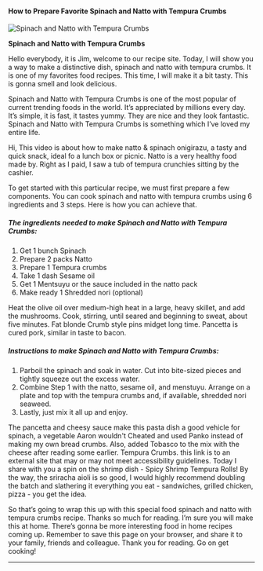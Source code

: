             

#### How to Prepare Favorite Spinach and Natto with Tempura Crumbs

![Spinach and Natto with Tempura Crumbs](https://img-global.cpcdn.com/recipes/5262494806310912/751x532cq70/spinach-and-natto-with-tempura-crumbs-recipe-main-photo.jpg)

**Spinach and Natto with Tempura Crumbs**

Hello everybody, it is Jim, welcome to our recipe site. Today, I will show you a way to make a distinctive dish, spinach and natto with tempura crumbs. It is one of my favorites food recipes. This time, I will make it a bit tasty. This is gonna smell and look delicious.

Spinach and Natto with Tempura Crumbs is one of the most popular of current trending foods in the world. It’s appreciated by millions every day. It’s simple, it is fast, it tastes yummy. They are nice and they look fantastic. Spinach and Natto with Tempura Crumbs is something which I’ve loved my entire life.

Hi, This video is about how to make natto & spinach onigirazu, a tasty and quick snack, ideal fo a lunch box or picnic. Natto is a very healthy food made by. Right as I paid, I saw a tub of tempura crunchies sitting by the cashier.

To get started with this particular recipe, we must first prepare a few components. You can cook spinach and natto with tempura crumbs using 6 ingredients and 3 steps. Here is how you can achieve that.

##### The ingredients needed to make Spinach and Natto with Tempura Crumbs:

1.  Get 1 bunch Spinach
2.  Prepare 2 packs Natto
3.  Prepare 1 Tempura crumbs
4.  Take 1 dash Sesame oil
5.  Get 1 Mentsuyu or the sauce included in the natto pack
6.  Make ready 1 Shredded nori (optional)

Heat the olive oil over medium-high heat in a large, heavy skillet, and add the mushrooms. Cook, stirring, until seared and beginning to sweat, about five minutes. Fat blonde Crumb style pins midget long time. Pancetta is cured pork, similar in taste to bacon.

##### Instructions to make Spinach and Natto with Tempura Crumbs:

1.  Parboil the spinach and soak in water. Cut into bite-sized pieces and tightly squeeze out the excess water.
2.  Combine Step 1 with the natto, sesame oil, and menstuyu. Arrange on a plate and top with the tempura crumbs and, if available, shredded nori seaweed.
3.  Lastly, just mix it all up and enjoy.

The pancetta and cheesy sauce make this pasta dish a good vehicle for spinach, a vegetable Aaron wouldn't Cheated and used Panko instead of making my own bread crumbs. Also, added Tobasco to the mix with the cheese after reading some earlier. Tempura Crumbs. this link is to an external site that may or may not meet accessibility guidelines. Today I share with you a spin on the shrimp dish - Spicy Shrimp Tempura Rolls! By the way, the sriracha aioli is so good, I would highly recommend doubling the batch and slathering it everything you eat - sandwiches, grilled chicken, pizza - you get the idea.

So that’s going to wrap this up with this special food spinach and natto with tempura crumbs recipe. Thanks so much for reading. I’m sure you will make this at home. There’s gonna be more interesting food in home recipes coming up. Remember to save this page on your browser, and share it to your family, friends and colleague. Thank you for reading. Go on get cooking!

* * *